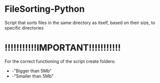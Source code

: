 # FileSorting-Python
 Script that sorts files in the same directory as itself, based on their size, to specific directories
# !!!!!!!!!!!IMPORTANT!!!!!!!!!!!
 For the correct functioning of the script create folders:
* -"Bigger than 5Mb"
* -"Smaller than 5Mb"